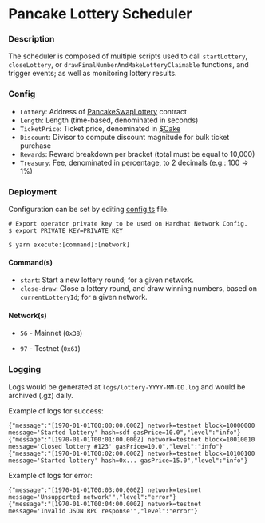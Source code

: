 # Pancake Lottery Scheduler

### Description

The scheduler is composed of multiple scripts used to call `startLottery`, `closeLottery`, or `drawFinalNumberAndMakeLotteryClaimable` functions, and trigger events; as well as monitoring lottery results.

### Config

- `Lottery`: Address of [PancakeSwapLottery](https://github.com/pancakeswap/pancake-contracts/tree/master/projects/lottery) contract
- `Length`: Length (time-based, denominated in seconds)
- `TicketPrice`: Ticket price, denominated in [$Cake](https://bscscan.com/token/0x0e09fabb73bd3ade0a17ecc321fd13a19e81ce82)
- `Discount`: Divisor to compute discount magnitude for bulk ticket purchase
- `Rewards`: Reward breakdown per bracket (total must be equal to 10,000)
- `Treasury`: Fee, denominated in percentage, to 2 decimals (e.g.: 100 => 1%)

### Deployment

Configuration can be set by editing [config.ts](config.ts) file.

```shell script
# Export operator private key to be used on Hardhat Network Config.
$ export PRIVATE_KEY=PRIVATE_KEY

$ yarn execute:[command]:[network]
```

#### Command(s)

- `start`: Start a new lottery round; for a given network.
- `close-draw`: Close a lottery round, and draw winning numbers, based on `currentLotteryId`; for a given network.

#### Network(s)

- `56` - Mainnet (`0x38`)

- `97` - Testnet (`0x61`)

### Logging

Logs would be generated at `logs/lottery-YYYY-MM-DD.log` and would be archived (.gz) daily.

Example of logs for success:

```log
{"message":"[1970-01-01T00:00:00.000Z] network=testnet block=10000000 message='Started lottery' hash=sdf gasPrice=10.0","level":"info"}
{"message":"[1970-01-01T00:01:00.000Z] network=testnet block=10010010 message='Closed lottery #123' gasPrice=10.0","level":"info"}
{"message":"[1970-01-01T00:02:00.000Z] network=testnet block=10100100 message='Started lottery' hash=0x... gasPrice=15.0","level":"info"}
```

Example of logs for error:

```log
{"message":"[1970-01-01T00:03:00.000Z] network=testnet message='Unsupported network'","level":"error"}
{"message":"[1970-01-01T00:04:00.000Z] network=testnet message='Invalid JSON RPC response'","level":"error"}
```

